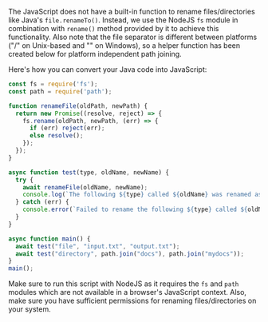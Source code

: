 The JavaScript does not have a built-in function to rename files/directories like Java's `file.renameTo()`. Instead, we use the NodeJS `fs` module in combination with `rename()` method provided by it to achieve this functionality. Also note that the file separator is different between platforms ("/" on Unix-based and "\" on Windows), so a helper function has been created below for platform independent path joining.

Here's how you can convert your Java code into JavaScript:
```javascript
const fs = require('fs');
const path = require('path');

function renameFile(oldPath, newPath) {
  return new Promise((resolve, reject) => {
    fs.rename(oldPath, newPath, (err) => {
      if (err) reject(err);
      else resolve();
    });
  });
}

async function test(type, oldName, newName) {
  try {
    await renameFile(oldName, newName);
    console.log(`The following ${type} called ${oldName} was renamed as ${newName}.`);
  } catch (err) {
    console.error(`Failed to rename the following ${type} called ${oldName}: ${err}`);
  }
}

async function main() {
  await test("file", "input.txt", "output.txt");
  await test("directory", path.join("docs"), path.join("mydocs"));
}
main();
```
Make sure to run this script with NodeJS as it requires the `fs` and `path` modules which are not available in a browser's JavaScript context. Also, make sure you have sufficient permissions for renaming files/directories on your system.

